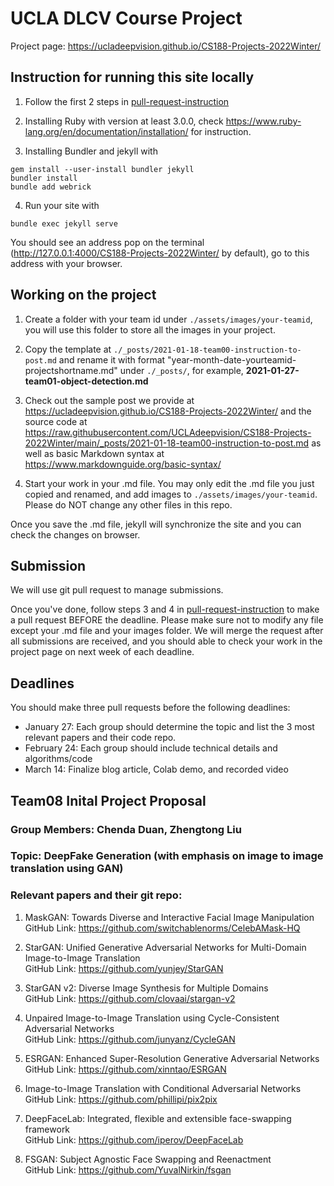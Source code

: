 # UCLA DLCV Course Project

Project page: https://ucladeepvision.github.io/CS188-Projects-2022Winter/

## Instruction for running this site locally

1. Follow the first 2 steps in [pull-request-instruction](pull-request-instruction.md)

2. Installing Ruby with version at least 3.0.0, check https://www.ruby-lang.org/en/documentation/installation/ for instruction.

3. Installing Bundler and jekyll with
```
gem install --user-install bundler jekyll
bundler install
bundle add webrick
```

4. Run your site with
```
bundle exec jekyll serve
```
You should see an address pop on the terminal (http://127.0.0.1:4000/CS188-Projects-2022Winter/ by default), go to this address with your browser.

## Working on the project

1. Create a folder with your team id under ```./assets/images/your-teamid```, you will use this folder to store all the images in your project.

2. Copy the template at ```./_posts/2021-01-18-team00-instruction-to-post.md``` and rename it with format "year-month-date-yourteamid-projectshortname.md" under ```./_posts/```, for example, **2021-01-27-team01-object-detection.md**

3. Check out the sample post we provide at https://ucladeepvision.github.io/CS188-Projects-2022Winter/ and the source code at https://raw.githubusercontent.com/UCLAdeepvision/CS188-Projects-2022Winter/main/_posts/2021-01-18-team00-instruction-to-post.md as well as basic Markdown syntax at https://www.markdownguide.org/basic-syntax/

4. Start your work in your .md file. You may only edit the .md file you just copied and renamed, and add images to ```./assets/images/your-teamid```. Please do NOT change any other files in this repo.

Once you save the .md file, jekyll will synchronize the site and you can check the changes on browser.

## Submission
We will use git pull request to manage submissions.

Once you've done, follow steps 3 and 4 in [pull-request-instruction](pull-request-instruction.md) to make a pull request BEFORE the deadline. Please make sure not to modify any file except your .md file and your images folder. We will merge the request after all submissions are received, and you should able to check your work in the project page on next week of each deadline.

## Deadlines
You should make three pull requests before the following deadlines:

*    January 27: Each group should determine the topic and list the 3 most relevant papers and their code repo.
*    February 24: Each group should include technical details and algorithms/code
*    March 14: Finalize blog article, Colab demo, and recorded video


## Team08 Inital Project Proposal

### Group  Members: Chenda Duan, Zhengtong Liu

### Topic: DeepFake Generation (with emphasis on image to image translation using GAN)

### Relevant papers and their git repo:

1. MaskGAN: Towards Diverse and Interactive Facial Image Manipulation<br>
	GitHub Link: https://github.com/switchablenorms/CelebAMask-HQ

2. StarGAN: Unified Generative Adversarial Networks for Multi-Domain Image-to-Image Translation<br>
    GitHub Link: https://github.com/yunjey/StarGAN

3. StarGAN v2: Diverse Image Synthesis for Multiple Domains<br>
    GitHub Link: https://github.com/clovaai/stargan-v2

4. Unpaired Image-to-Image Translation using Cycle-Consistent Adversarial Networks<br>
    GitHub Link: https://github.com/junyanz/CycleGAN

5. ESRGAN: Enhanced Super-Resolution Generative Adversarial Networks<br>
    GitHub Link: https://github.com/xinntao/ESRGAN

6. Image-to-Image Translation with Conditional Adversarial Networks<br>
    GitHub Link: https://github.com/phillipi/pix2pix

7. DeepFaceLab: Integrated, flexible and extensible face-swapping framework<br>
    GitHub Link: https://github.com/iperov/DeepFaceLab

8. FSGAN: Subject Agnostic Face Swapping and Reenactment<br>
    GitHub Link: https://github.com/YuvalNirkin/fsgan